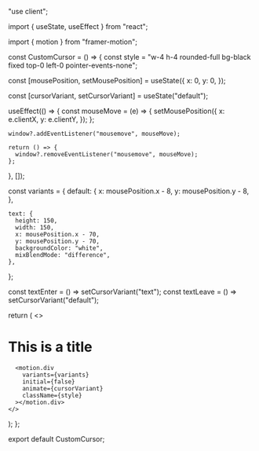 "use client";

import { useState, useEffect } from "react";

import { motion } from "framer-motion";

const CustomCursor = () => {
const style =
"w-4 h-4 rounded-full bg-black fixed top-0 left-0 pointer-events-none";

const [mousePosition, setMousePosition] = useState({
x: 0,
y: 0,
});

const [cursorVariant, setCursorVariant] = useState("default");

useEffect(() => {
const mouseMove = (e) => {
setMousePosition({
x: e.clientX,
y: e.clientY,
});
};

    window?.addEventListener("mousemove", mouseMove);

    return () => {
      window?.removeEventListener("mousemove", mouseMove);
    };

}, []);

const variants = {
default: {
x: mousePosition.x - 8,
y: mousePosition.y - 8,
},

    text: {
      height: 150,
      width: 150,
      x: mousePosition.x - 70,
      y: mousePosition.y - 70,
      backgroundColor: "white",
      mixBlendMode: "difference",
    },

};

const textEnter = () => setCursorVariant("text");
const textLeave = () => setCursorVariant("default");

return (
<>

<h1
        onMouseEnter={textEnter}
        onMouseLeave={textLeave}
        className="text-5xl text-black"
      >
This is a title
</h1>

      <motion.div
        variants={variants}
        initial={false}
        animate={cursorVariant}
        className={style}
      ></motion.div>
    </>

);
};

export default CustomCursor;
